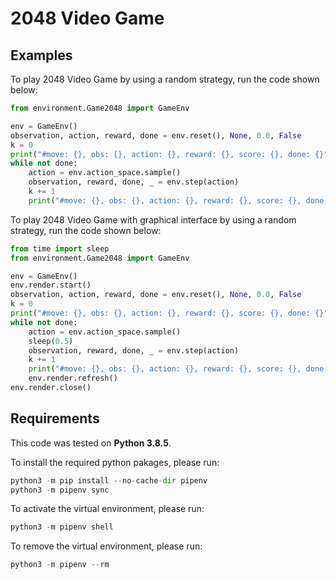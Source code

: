 # 2048 Video Game

## Examples

To play 2048 Video Game by using a random strategy, run the code shown below:

```python
from environment.Game2048 import GameEnv

env = GameEnv()
observation, action, reward, done = env.reset(), None, 0.0, False
k = 0
print("#move: {}, obs: {}, action: {}, reward: {}, score: {}, done: {}".format(k, observation, action, reward, env.score, done))
while not done:
    action = env.action_space.sample()
    observation, reward, done, _ = env.step(action)
    k += 1
    print("#move: {}, obs: {}, action: {}, reward: {}, score: {}, done: {}".format(k, observation, action, reward, env.score, done))
```

To play 2048 Video Game with graphical interface by using a random strategy, run the code shown below:

```python
from time import sleep
from environment.Game2048 import GameEnv

env = GameEnv()
env.render.start()
observation, action, reward, done = env.reset(), None, 0.0, False
k = 0
print("#move: {}, obs: {}, action: {}, reward: {}, score: {}, done: {}".format(k, observation, action, reward, env.score, done))
while not done:
    action = env.action_space.sample()
    sleep(0.5)
    observation, reward, done, _ = env.step(action)
    k += 1
    print("#move: {}, obs: {}, action: {}, reward: {}, score: {}, done: {}".format(k, observation, action, reward, env.score, done))
    env.render.refresh()
env.render.close()
```

## Requirements

This code was tested on **Python 3.8.5**.

To install the required python pakages, please run:

```python
python3 -m pip install --no-cache-dir pipenv
python3 -m pipenv sync
```

To activate the virtual environment, please run:

```python
python3 -m pipenv shell
```

To remove the virtual environment, please run:

```python
python3 -m pipenv --rm
```
